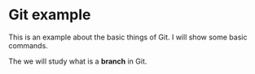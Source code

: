 # Git example

This is an example about the basic things of Git. I will show some basic commands.

The we will study what is a **branch** in Git.
